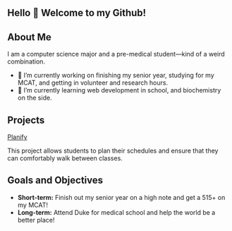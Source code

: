 ## Hello 👋 Welcome to my Github!

<!--
**kaphelps33/kaphelps33** is a ✨ _special_ ✨ repository because its `README.md` (this file) appears on your GitHub profile.

Here are some ideas to get you started:

- 🔭 I’m currently working on ...
- 🌱 I’m currently learning ...
- 👯 I’m looking to collaborate on ...
- 🤔 I’m looking for help with ...
- 💬 Ask me about ...
- 📫 How to reach me: ...
- 😄 Pronouns: ...
- ⚡ Fun fact: ...
-->
## About Me
I am a computer science major and a pre-medical student—kind of a weird combination.
- 🔭 I’m currently working on finishing my senior year, studying for my MCAT, and getting in volunteer and research hours.
- 🌱 I’m currently learning web development in school, and biochemistry on the side.
 
## Projects
[Planify](https://github.com/kaphelps33/Planify)

This project allows students to plan their schedules and ensure that they can comfortably walk between classes.

## Goals and Objectives
- **Short-term:** Finish out my senior year on a high note and get a 515+ on my MCAT!
- **Long-term:** Attend Duke for medical school and help the world be a better place!
